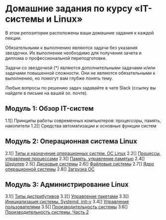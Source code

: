 # Домашние задания по курсу «IT-системы и Linux»


В этом репозитории расположены ваши домашние задания к каждой лекции. 

Обязательными к выполнению являются задачи без указания звездочки. Их выполнение необходимо для получения зачета и диплома о профессиональной переподготовке.

Задачи со звездочкой (*) являются дополнительными задачами и/или задачами повышенной сложности. Они не являются обязательными к выполнению, но помогут вам глубже понять тему.

Любые вопросы по решению задач задавайте в чате Slack (ссылку вы найдете в письме на вашей эл. почте).


## Модуль 1: Обзор IT-систем	

1.1[]	Принципы работы современных компьютеров: процессоры, память, накопители
1.2[]	Средства автоматизации и основные функции систем
		
## Модуль 2: Операционная система Linux	

2.1[]	[Типы и назначение операционных систем. ОС Linux]()
2.2[]	[Процессы, управление процессами]()
2.3[]	[Память, управление памятью]()
2.4[]	[Шедулер]()
2.5[]	[Дисковые системы]()
2.6[]	[Файловые системы]()
2.7[]	[Ядро операционной системы]()
2.8[]	[Загрузка ОС]()
		
## Модуль 3: Администрирование Linux	

3.1[]	[Типы дистрибутивов]()
3.2[]	[Управление пакетами]()
3.3[]	[Инициализация системы. Systemd, init-v]()
3.4[]	[Управление пользователями]()
3.5[]	[Производительность системы]()
3.6[]	[Производительность системы. Часть 2]()
